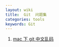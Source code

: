```yaml
---
layout: wiki  
title:  Git  问题集
categories: tools  
keywords: Git
---
```

1. [mac 下 git 中文乱码](http://www.cnblogs.com/ayseeing/p/4268655.html)
